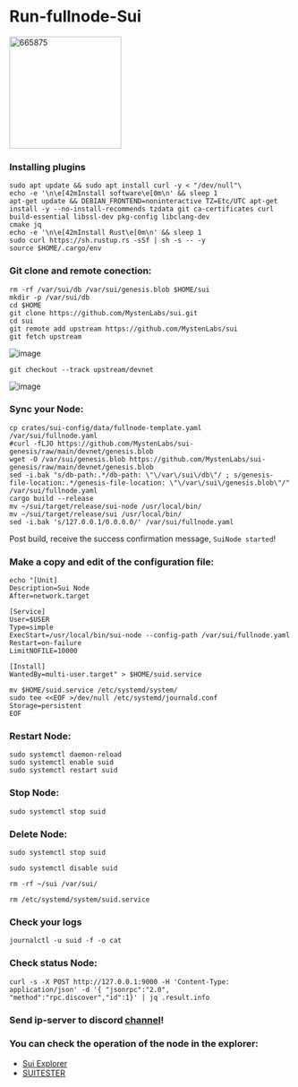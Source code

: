 # Run-fullnode-Sui

[<img width="200" alt="665875" src="https://user-images.githubusercontent.com/93165931/181920110-c9385bd6-5d22-4fa9-98e2-c37e2d282fda.png">
](https://docs.sui.io/)

### Installing plugins

```
sudo apt update && sudo apt install curl -y < "/dev/null"\
echo -e '\n\e[42mInstall software\e[0m\n' && sleep 1
apt-get update && DEBIAN_FRONTEND=noninteractive TZ=Etc/UTC apt-get install -y --no-install-recommends tzdata git ca-certificates curl build-essential libssl-dev pkg-config libclang-dev 
cmake jq
echo -e '\n\e[42mInstall Rust\e[0m\n' && sleep 1
sudo curl https://sh.rustup.rs -sSf | sh -s -- -y
source $HOME/.cargo/env

```

### Git clone and remote conection:

```
rm -rf /var/sui/db /var/sui/genesis.blob $HOME/sui
mkdir -p /var/sui/db
cd $HOME
git clone https://github.com/MystenLabs/sui.git
cd sui
git remote add upstream https://github.com/MystenLabs/sui
git fetch upstream
```

![image](https://user-images.githubusercontent.com/93165931/181920404-5a8396c4-190f-47c9-b894-f5fff979b837.png)

```
git checkout --track upstream/devnet

```

![image](https://user-images.githubusercontent.com/93165931/181920496-ae8df11c-2213-457e-9869-facb8b8ce224.png)

### Sync your Node:

```
cp crates/sui-config/data/fullnode-template.yaml /var/sui/fullnode.yaml
#curl -fLJO https://github.com/MystenLabs/sui-genesis/raw/main/devnet/genesis.blob
wget -O /var/sui/genesis.blob https://github.com/MystenLabs/sui-genesis/raw/main/devnet/genesis.blob
sed -i.bak "s/db-path:.*/db-path: \"\/var\/sui\/db\"/ ; s/genesis-file-location:.*/genesis-file-location: \"\/var\/sui\/genesis.blob\"/" /var/sui/fullnode.yaml
cargo build --release
mv ~/sui/target/release/sui-node /usr/local/bin/
mv ~/sui/target/release/sui /usr/local/bin/
sed -i.bak 's/127.0.0.1/0.0.0.0/' /var/sui/fullnode.yaml

```
Post build, receive the success confirmation message, `SuiNode started`!

### Make a copy and edit of the configuration file:

```
echo "[Unit]
Description=Sui Node
After=network.target

[Service]
User=$USER
Type=simple
ExecStart=/usr/local/bin/sui-node --config-path /var/sui/fullnode.yaml
Restart=on-failure
LimitNOFILE=10000

[Install]
WantedBy=multi-user.target" > $HOME/suid.service

mv $HOME/suid.service /etc/systemd/system/
sudo tee <<EOF >/dev/null /etc/systemd/journald.conf
Storage=persistent
EOF

```

### Restart Node:

```
sudo systemctl daemon-reload
sudo systemctl enable suid
sudo systemctl restart suid

```


### Stop Node:

```
sudo systemctl stop suid

```

### Delete Node:

```
sudo systemctl stop suid

sudo systemctl disable suid

rm -rf ~/sui /var/sui/

rm /etc/systemd/system/suid.service

```
### Check your logs

```
journalctl -u suid -f -o cat

```
### Check status Node:

```
curl -s -X POST http://127.0.0.1:9000 -H 'Content-Type: application/json' -d '{ "jsonrpc":"2.0", "method":"rpc.discover","id":1}' | jq .result.info
```

### Send ip-server to discord [channel](https://discord.com/channels/916379725201563759/986662676073709568)!

### You can check the operation of the node in the explorer: 
- [Sui Explorer](https://explorer.devnet.sui.io/)
- [SUITESTER](https://node.sui.zvalid.com/)





